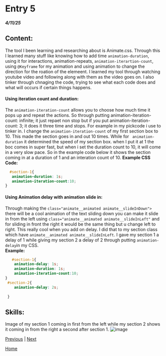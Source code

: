 # Entry 5
##### 4/11/25

## Content:
The tool I been learning and researching about is Animate.css. Through this I learned many stuff like knowing how to add time `animation-duration`, using it for interactions, animation-repeats, `animation-iterartion-count`, using `@Keyframe` for my animation and using animation to change the direction for the roation of the elemeent. I learned my tool through watching youtube video and following along with them as the video goes on. I also tinker through chnaging the  code, trying to see what each code does and what will occurs if certain things happens.

#### Using iteration count and duration:  
The `animation-iteration-count` allows you to choose how much time it pops up and repeat the actions. So through putting animation-iteration-count: infinite; it just repaet non stop but if you put  animation-iteration-count: 3; it does it three time and stops. For example in my pickcode i use to tinker in. I change the `animation-iteration-count` of my first section box to 10. This made the section goes in and out 10 times.  While for ` animation-duration` it determined the speed of my section box. when I put it at 1 the boc comes in super fast, but when i set the duration count to 10, it will come in a very slow pace. So in the example code below it shows the section coming in at a duration of 1 and an interation count of 10.
 **Example CSS Code:**
 ``` CSS
   #section-1{
    animation-duration: 1s;
    animation-iteration-count:10;
}
```
#### Using Animation delay with animation slide in:
Through making the `class="animate__animated animate__slideInDown">` there will be a cool animation of the text sliding down
you can make it slide in from the left using `class="animate__animated animate__slideInLeft"` and for sliding in front the right it would be the same thing but u change left to right. This really cool when you  add on delay. I did that to my section  class which have `animate__animated animate__slideInLeft`. I gave my section 1 a delay of 1 while giving my section 2 a delay of 2 through putting `animation-delay`in my CSS.  
**Example:**
``` CSS
   #section-1{
    animation-delay: 1s;
    animation-duration: 1s;
    animation-iteration-count:10;
}  
 #section-2{
    animation-delay: 2s;  
   
 }
```
## Skills:
Image of my section 1 coming in first from the left while my section 2 shows it coming in from the right a second after section 1.
![image](https://github.com/user-attachments/assets/bf73851e-5c30-4963-a21f-39722c949420)





[Previous](entry04.md) | [Next](entry06.md)

[Home](../README.md)
